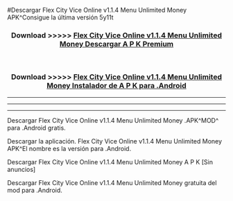 #Descargar Flex City Vice Online v1.1.4   Menu Unlimited Money  APK^Consigue la última versión 5y11t



<div align="center">
<h3>Download >>>>> <a href="https://es-sites.web.app/?es= Flex City Vice Online v1.1.4   Menu Unlimited Money ">Flex City Vice Online v1.1.4   Menu Unlimited Money  Descargar A P K Premium</a></h3><br>

<h3>Download >>>>> <a href="https://es-sites.web.app/?es= Flex City Vice Online v1.1.4   Menu Unlimited Money ">Flex City Vice Online v1.1.4   Menu Unlimited Money  Instalador de A P K para .Android</a></h3>
</div>


----------------------------------------------------------

----------------------------------------------------------

----------------------------------------------------------

Descargar Flex City Vice Online v1.1.4   Menu Unlimited Money  .APK^MOD^ para .Android gratis.

Descargar la aplicación. Flex City Vice Online v1.1.4   Menu Unlimited Money  APK^El nombre es la versión para .Android.

Descargar Flex City Vice Online v1.1.4   Menu Unlimited Money  A P K [Sin anuncios]

Descargar Flex City Vice Online v1.1.4   Menu Unlimited Money  gratuita del mod para .Android.